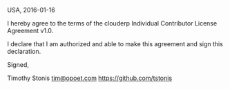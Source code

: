 USA, 2016-01-16

I hereby agree to the terms of the clouderp Individual Contributor License
Agreement v1.0.

I declare that I am authorized and able to make this agreement and sign this
declaration.

Signed,

Timothy Stonis tim@opoet.com https://github.com/tstonis


